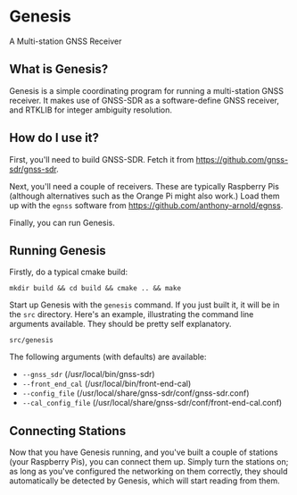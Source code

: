 # Genesis
A Multi-station GNSS Receiver

## What is Genesis?

Genesis is a simple coordinating program for running a multi-station GNSS receiver. It makes use of GNSS-SDR as a software-define GNSS receiver, and RTKLIB for integer ambiguity resolution.

## How do I use it?

First, you'll need to build GNSS-SDR. Fetch it from https://github.com/gnss-sdr/gnss-sdr.

Next, you'll need a couple of receivers. These are typically Raspberry Pis (although alternatives such as the Orange Pi might also work.) Load them up with the `egnss` software from https://github.com/anthony-arnold/egnss.

Finally, you can run Genesis.

## Running Genesis

Firstly, do a typical cmake build:

    mkdir build && cd build && cmake .. && make

Start up Genesis with the `genesis` command. If you just built it, it will be in the `src` directory. Here's an example, illustrating the command line arguments available. They should be pretty self explanatory.

    src/genesis

The following arguments (with defaults) are available:

 - `--gnss_sdr` (/usr/local/bin/gnss-sdr)
 - `--front_end_cal` (/usr/local/bin/front-end-cal)
 - `--config_file` (/usr/local/share/gnss-sdr/conf/gnss-sdr.conf)
 - `--cal_config_file` (/usr/local/share/gnss-sdr/conf/front-end-cal.conf)

## Connecting Stations

Now that you have Genesis running, and you've built a couple of stations (your Raspberry Pis), you can connect them up. Simply turn the stations on; as long as you've configured the networking on them correctly, they should automatically be detected by Genesis, which will start reading from them.
